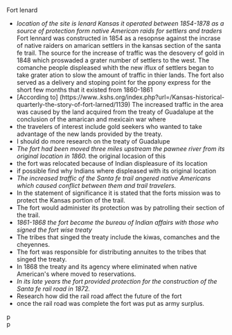 Fort lenard
-  _location of the site is lenard Kansas it operated between 1854-1878 as a
source of protection form native American raids for settlers and traders_
Fort lennard was constructed in 1854 as a resopnse against the incrase of native raiders on amarican settlers in the kansas section of the santa fe trail. The source for the increase of traffic was the desovery of gold in 1848 which proswaded a grater number of settlers to the west. The comanche people displeased whith the new iflux of settlers began to take grater ation to slow the amount of traffic in thier lands. The fort also served as a delivery and stoping point for the ppony express for the short few months that it existed from 1860-1861 
- [According to] (https://www..kshs.org/index.php?url=/Kansas-historical-quarterly-the-story-of-fort-larned/1139) The increased traffic in the area was caused by the land acquired from the treaty of Guadalupe at the conclusion of the amarican and mexicain war where 
- the travelers of interest include gold seekers who wanted to take advantage of the new lands provided by the treaty.
- I should do more research on the treaty of Guadalupe
- _The fort had been moved three miles upstream the pawnee river from its original location in 1860._ 
the original locasion of this 
- the fort was relocated because of Indian displeasure of its location
- if possible find why Indians where displeased with its original location
- _The increased traffic of the Santa fe trail angered native Americans which caused conflict between them and trail travelers._
- In the statement  of significance it is stated that the forts mission was to protect the Kansas portion of the trail.
- The fort would administer its protection was by patrolling their section of the trail.
- _1861-1868 the fort became the bureau of Indian affairs with those who signed the fort wise treaty_
- The tribes that singed the treaty include the kiwas, comanches and the cheyennes.
- The fort was responsible for distributing annuites to the tribes that singed the treaty.
- In 1868 the treaty and its agency where eliminated when native American's where moved to reservations.
- _In its late years the fort provided protection for the construction of the Santa fe rail road in 1872._
- Research how did the rail road affect the future of the fort
- once the rail road was complete the fort was put as army surplus.

p  
p

